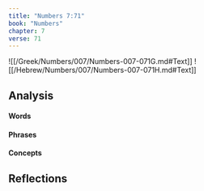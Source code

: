 ```yaml
---
title: "Numbers 7:71"
book: "Numbers"
chapter: 7
verse: 71
---
```

![[/Greek/Numbers/007/Numbers-007-071G.md#Text]]
![[/Hebrew/Numbers/007/Numbers-007-071H.md#Text]]

## Analysis

#### Words

#### Phrases

#### Concepts

## Reflections

